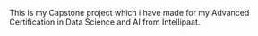 This is my Capstone project which i have made for my Advanced Certification in Data Science and AI from Intellipaat. 
